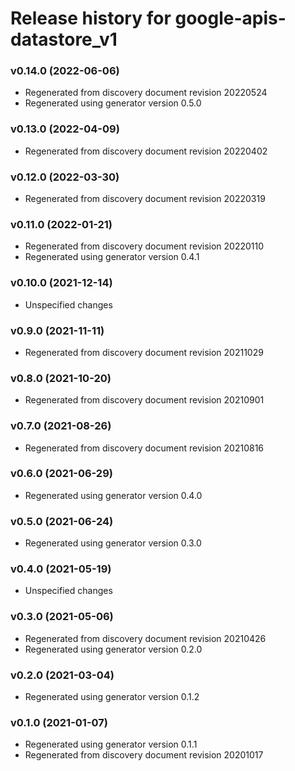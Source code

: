 # Release history for google-apis-datastore_v1

### v0.14.0 (2022-06-06)

* Regenerated from discovery document revision 20220524
* Regenerated using generator version 0.5.0

### v0.13.0 (2022-04-09)

* Regenerated from discovery document revision 20220402

### v0.12.0 (2022-03-30)

* Regenerated from discovery document revision 20220319

### v0.11.0 (2022-01-21)

* Regenerated from discovery document revision 20220110
* Regenerated using generator version 0.4.1

### v0.10.0 (2021-12-14)

* Unspecified changes

### v0.9.0 (2021-11-11)

* Regenerated from discovery document revision 20211029

### v0.8.0 (2021-10-20)

* Regenerated from discovery document revision 20210901

### v0.7.0 (2021-08-26)

* Regenerated from discovery document revision 20210816

### v0.6.0 (2021-06-29)

* Regenerated using generator version 0.4.0

### v0.5.0 (2021-06-24)

* Regenerated using generator version 0.3.0

### v0.4.0 (2021-05-19)

* Unspecified changes

### v0.3.0 (2021-05-06)

* Regenerated from discovery document revision 20210426
* Regenerated using generator version 0.2.0

### v0.2.0 (2021-03-04)

* Regenerated using generator version 0.1.2

### v0.1.0 (2021-01-07)

* Regenerated using generator version 0.1.1
* Regenerated from discovery document revision 20201017

